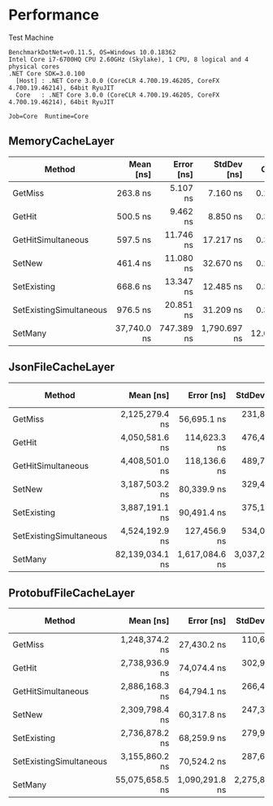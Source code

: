 # Performance

Test Machine

```
BenchmarkDotNet=v0.11.5, OS=Windows 10.0.18362
Intel Core i7-6700HQ CPU 2.60GHz (Skylake), 1 CPU, 8 logical and 4 physical cores
.NET Core SDK=3.0.100
  [Host] : .NET Core 3.0.0 (CoreCLR 4.700.19.46205, CoreFX 4.700.19.46214), 64bit RyuJIT
  Core   : .NET Core 3.0.0 (CoreCLR 4.700.19.46205, CoreFX 4.700.19.46214), 64bit RyuJIT

Job=Core  Runtime=Core
```

## MemoryCacheLayer

|                  Method |   Mean [ns] | Error [ns] |  StdDev [ns] |   Gen 0 | Gen 1 | Gen 2 | Allocated [B] |
|------------------------ |------------:|-----------:|-------------:|--------:|------:|------:|--------------:|
|                 GetMiss |    263.8 ns |   5.107 ns |     7.160 ns |  0.2499 |     - |     - |         784 B |
|                  GetHit |    500.5 ns |   9.462 ns |     8.850 ns |  0.3052 |     - |     - |         960 B |
|      GetHitSimultaneous |    597.5 ns |  11.746 ns |    17.217 ns |  0.3290 |     - |     - |        1032 B |
|                  SetNew |    461.4 ns |  11.080 ns |    32.670 ns |  0.2828 |     - |     - |         888 B |
|             SetExisting |    668.6 ns |  13.347 ns |    12.485 ns |  0.3386 |     - |     - |        1064 B |
| SetExistingSimultaneous |    976.5 ns |  20.851 ns |    31.209 ns |  0.3948 |     - |     - |        1240 B |
|                 SetMany | 37,740.0 ns | 747.389 ns | 1,790.697 ns | 12.0239 |     - |     - |       37776 B |

## JsonFileCacheLayer

|                  Method |       Mean [ns] |     Error [ns] |    StdDev [ns] | Gen 0 | Gen 1 | Gen 2 | Allocated [B] |
|------------------------ |----------------:|---------------:|---------------:|------:|------:|------:|--------------:|
|                 GetMiss |  2,125,279.4 ns |    56,695.1 ns |   231,873.9 ns |     - |     - |     - |       28960 B |
|                  GetHit |  4,050,581.6 ns |   114,623.3 ns |   476,492.0 ns |     - |     - |     - |       38464 B |
|      GetHitSimultaneous |  4,408,501.0 ns |   118,136.6 ns |   489,782.9 ns |     - |     - |     - |       46344 B |
|                  SetNew |  3,187,503.2 ns |    80,339.9 ns |   329,483.3 ns |     - |     - |     - |       44096 B |
|             SetExisting |  3,887,191.1 ns |    90,491.4 ns |   375,168.5 ns |     - |     - |     - |       55992 B |
| SetExistingSimultaneous |  4,524,192.9 ns |   127,456.9 ns |   534,072.0 ns |     - |     - |     - |       68152 B |
|                 SetMany | 82,139,034.1 ns | 1,617,084.6 ns | 3,037,276.8 ns |     - |     - |     - |     1501608 B |

## ProtobufFileCacheLayer

|                  Method |       Mean [ns] |     Error [ns] |    StdDev [ns] | Gen 0 | Gen 1 | Gen 2 | Allocated [B] |
|------------------------ |----------------:|---------------:|---------------:|------:|------:|------:|--------------:|
|                 GetMiss |  1,248,374.2 ns |    27,430.2 ns |   110,626.1 ns |     - |     - |     - |        6592 B |
|                  GetHit |  2,738,936.9 ns |    74,074.4 ns |   302,952.4 ns |     - |     - |     - |        9296 B |
|      GetHitSimultaneous |  2,886,168.3 ns |    64,794.1 ns |   266,456.4 ns |     - |     - |     - |        9392 B |
|                  SetNew |  2,309,798.4 ns |    60,317.8 ns |   247,370.3 ns |     - |     - |     - |        9056 B |
|             SetExisting |  2,736,878.2 ns |    68,259.9 ns |   279,941.8 ns |     - |     - |     - |        9056 B |
| SetExistingSimultaneous |  3,155,860.2 ns |    70,524.2 ns |   287,635.6 ns |     - |     - |     - |        9136 B |
|                 SetMany | 55,075,658.5 ns | 1,090,291.8 ns | 2,275,845.0 ns |     - |     - |     - |        9040 B |
